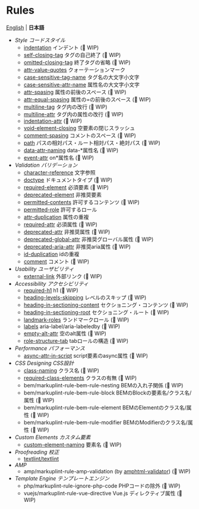 # Rules

[English](./README.md) | **日本語**

- *Style コードスタイル*
	- [indentation](./markuplint-rule-indentation/README.ja.md) インデント (🚧 WIP)
	- [self-closing-tag](./markuplint-rule-self-closing-tag/README.ja.md) タグの自己終了 (🚧 WIP)
	- [omitted-closing-tag](./markuplint-rule-omitted-closing-tag/README.ja.md) 終了タグの省略 (🚧 WIP)
	- [attr-value-quotes](./markuplint-rule-attr-value-quotes/README.ja.md) クォーテーションマーク
	- [case-sensitive-tag-name](./markuplint-rule-case-sensitive-tag-name/README.ja.md) タグ名の大文字小文字
	- [case-sensitive-attr-name](./markuplint-rule-case-sensitive-attr-name/README.ja.md) 属性名の大文字小文字
	- [attr-spasing](./markuplint-rule-attr-spasing/README.ja.md) 属性の前後のスペース (🚧 WIP)
	- [attr-equal-spasing](./markuplint-rule-attr-equal-spasing/README.ja.md) 属性の=の前後のスペース (🚧 WIP)
	- [multiline-tag](./markuplint-rule-multiline-tag/README.ja.md) タグ内の改行 (🚧 WIP)
	- [multiline-attr](./markuplint-rule-multiline-attr/README.ja.md) タグ内の属性の改行 (🚧 WIP)
	- [indentation-attr](./markuplint-rule-indentation-attr/README.ja.md) (🚧 WIP)
	- [void-element-closing](./markuplint-rule-void-element-closing/README.ja.md) 空要素の閉じスラッシュ
	- [comment-spasing](./markuplint-rule-comment-spasing/README.ja.md) コメントのスペース (🚧 WIP)
	- [path](./markuplint-rule-path/README.ja.md) パスの相対パス・ルート相対パス・絶対パス (🚧 WIP)
	- [data-attr-naming](./markuplint-rule-data-attr-naming/README.ja.md) data-*属性名 (🚧 WIP)
	- [event-attr](./markuplint-rule-event-attr/README.ja.md) on*属性名 (🚧 WIP)
- *Validation バリデーション*
	- [character-reference](./markuplint-rule-character-reference/README.ja.md) 文字参照
	- [doctype](./markuplint-rule-doctype/README.ja.md) ドキュメントタイプ (🚧 WIP)
	- [required-element](./markuplint-rule-required-element/README.ja.md) 必須要素 (🚧 WIP)
	- [deprecated-element](./markuplint-rule-deprecated-element/README.ja.md) 非推奨要素
	- [permitted-contents](./markuplint-rule-permitted-contents/README.ja.md) 許可するコンテンツ (🚧 WIP)
	- [permitted-role](./markuplint-rule-permitted-role/README.ja.md) 許可するロール
	- [attr-duplication](./markuplint-rule-attr-duplication/README.ja.md) 属性の重複
	- [required-attr](./markuplint-rule-required-attr/README.ja.md) 必須属性 (🚧 WIP)
	- [deprecated-attr](./markuplint-rule-deprecated-attr/README.ja.md) 非推奨属性 (🚧 WIP)
	- [deprecated-global-attr](./markuplint-rule-deprecated-global-attr/README.ja.md) 非推奨グローバル属性 (🚧 WIP)
	- [deprecated-aria-attr](./markuplint-rule-deprecated-aria-attr/README.ja.md) 非推奨aria属性 (🚧 WIP)
	- [id-duplication](./markuplint-rule-id-duplication/README.ja.md) idの重複
	- [comment](./markuplint-rule-comment/README.ja.md) コメント (🚧 WIP)
- *Usability ユーザビリティ*
	- [external-link](./markuplint-rule-external-link/README.ja.md) 外部リンク (🚧 WIP)
- *Accessibility アクセシビリティ*
	- [required-h1](./markuplint-rule-required-h1/README.ja.md) h1 (🚧 WIP)
	- [heading-levels-skipping](./markuplint-rule-heading-levels-skipping/README.ja.md) レベルのスキップ (🚧 WIP)
	- [heading-in-sectioning-content](./markuplint-rule-heading-in-sectioning-content/README.ja.md) セクショニング・コンテンツ (🚧 WIP)
	- [heading-in-sectioning-root](./markuplint-rule-heading-in-sectioning-root/README.ja.md) セクショニング・ルート (🚧 WIP)
	- [landmark-roles](./markuplint-rule-landmark-roles/README.ja.md) ランドマークロール (🚧 WIP)
	- [labels](./markuplint-rule-labels/README.ja.md) aria-label/aria-labeledby (🚧 WIP)
	- [empty-alt-attr](./markuplint-rule-empty-alt-attr/README.ja.md) 空のalt属性 (🚧 WIP)
	- [role-structure-tab](./markuplint-rule-role-structure-tab/README.ja.md) tabロールの構造 (🚧 WIP)
- *Performance パフォーマンス*
	- [async-attr-in-script](./markuplint-rule-async-attr-in-script/README.ja.md) script要素のasync属性 (🚧 WIP)
- *CSS Designing CSS設計*
	- [class-naming](./markuplint-rule-class-naming/README.ja.md) クラス名 (🚧 WIP)
	- [required-class-elements](./markuplint-rule-required-class-elements/README.ja.md) クラスの有無 (🚧 WIP)
	- bem/markuplint-rule-bem-rule-nesting BEMの入れ子関係 (🚧 WIP)
	- bem/markuplint-rule-bem-rule-block BEMのBlockの要素名/クラス名/属性 (🚧 WIP)
	- bem/markuplint-rule-bem-rule-element BEMのElementのクラス名/属性 (🚧 WIP)
	- bem/markuplint-rule-bem-rule-modifier BEMのModifierのクラス名/属性 (🚧 WIP)
- *Custom Elements カスタム要素*
	- [custom-element-naming](./markuplint-rule-custom-element-naming/README.ja.md) 要素名 (🚧 WIP)
- *Proofreading 校正*
	- [textlint/textlint](https://www.npmjs.com/package/markuplint-plugin-textlint)
- *AMP*
	- amp/markuplint-rule-amp-validation (by [amphtml-validator](https://www.npmjs.com/package/amphtml-validator)) (🚧 WIP)
- *Template Engine テンプレートエンジン*
	- php/markuplint-rule-ignore-php-code PHPコードの除外 (🚧 WIP)
	- vuejs/markuplint-rule-vue-directive Vue.js ディレクティブ属性 (🚧 WIP)
